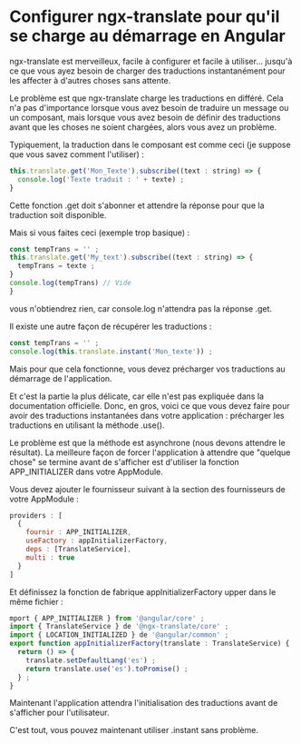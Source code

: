 # Configurer ngx-translate pour qu'il se charge au démarrage en Angular

ngx-translate est merveilleux, facile à configurer et facile à utiliser... jusqu'à ce que vous ayez besoin de charger des traductions instantanément pour les affecter à d'autres choses sans attente.

Le problème est que ngx-translate charge les traductions en différé. Cela n'a pas d'importance lorsque vous avez besoin de traduire un message ou un composant, mais lorsque vous avez besoin de définir des traductions avant que les choses ne soient chargées, alors vous avez un problème.

Typiquement, la traduction dans le composant est comme ceci (je suppose que vous savez comment l'utiliser) :

```javascript
this.translate.get('Mon_Texte').subscribe((text : string) => {
  console.log('Texte traduit : ' + texte) ;
}
```
Cette fonction .get doit s'abonner et attendre la réponse pour que la traduction soit disponible.

Mais si vous faites ceci (exemple trop basique) :
```javascript
const tempTrans = '' ;
this.translate.get('My_text').subscribe((text : string) => {
  tempTrans = texte ;
}
console.log(tempTrans) // Vide
}
```
vous n'obtiendrez rien, car console.log n'attendra pas la réponse .get.

Il existe une autre façon de récupérer les traductions :
```javascript
const tempTrans = '' ;
console.log(this.translate.instant('Mon_texte')) ; 
```
Mais pour que cela fonctionne, vous devez précharger vos traductions au démarrage de l'application.

Et c'est la partie la plus délicate, car elle n'est pas expliquée dans la documentation officielle. Donc, en gros, voici ce que vous devez faire pour avoir des traductions instantanées dans votre application : précharger les traductions en utilisant la méthode .use().

Le problème est que la méthode est asynchrone (nous devons attendre le résultat). La meilleure façon de forcer l'application à attendre que "quelque chose" se termine avant de s'afficher est d'utiliser la fonction APP_INITIALIZER dans votre AppModule.

Vous devez ajouter le fournisseur suivant à la section des fournisseurs de votre AppModule :
```javascript
providers : [
  {
    fournir : APP_INITIALIZER,
    useFactory : appInitializerFactory,
    deps : [TranslateService],
    multi : true
  }
]
```
Et définissez la fonction de fabrique appInitializerFactory upper dans le même fichier :
```javascript
mport { APP_INITIALIZER } from '@angular/core' ;
import { TranslateService } de '@ngx-translate/core' ;
import { LOCATION_INITIALIZED } de '@angular/common' ;
export function appInitializerFactory(translate : TranslateService) {
  return () => {
    translate.setDefaultLang('es') ;
    return translate.use('es').toPromise() ;
  } ;
}
```
Maintenant l'application attendra l'initialisation des traductions avant de s'afficher pour l'utilisateur.

C'est tout, vous pouvez maintenant utiliser .instant sans problème.
```
